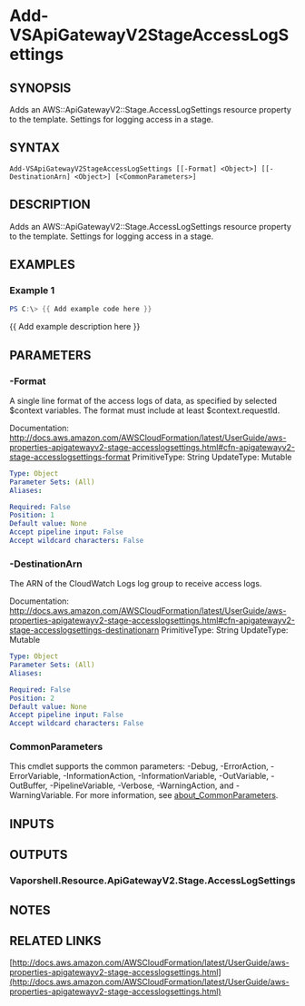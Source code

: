 # Add-VSApiGatewayV2StageAccessLogSettings

## SYNOPSIS
Adds an AWS::ApiGatewayV2::Stage.AccessLogSettings resource property to the template.
Settings for logging access in a stage.

## SYNTAX

```
Add-VSApiGatewayV2StageAccessLogSettings [[-Format] <Object>] [[-DestinationArn] <Object>] [<CommonParameters>]
```

## DESCRIPTION
Adds an AWS::ApiGatewayV2::Stage.AccessLogSettings resource property to the template.
Settings for logging access in a stage.

## EXAMPLES

### Example 1
```powershell
PS C:\> {{ Add example code here }}
```

{{ Add example description here }}

## PARAMETERS

### -Format
A single line format of the access logs of data, as specified by selected $context variables.
The format must include at least $context.requestId.

Documentation: http://docs.aws.amazon.com/AWSCloudFormation/latest/UserGuide/aws-properties-apigatewayv2-stage-accesslogsettings.html#cfn-apigatewayv2-stage-accesslogsettings-format
PrimitiveType: String
UpdateType: Mutable

```yaml
Type: Object
Parameter Sets: (All)
Aliases:

Required: False
Position: 1
Default value: None
Accept pipeline input: False
Accept wildcard characters: False
```

### -DestinationArn
The ARN of the CloudWatch Logs log group to receive access logs.

Documentation: http://docs.aws.amazon.com/AWSCloudFormation/latest/UserGuide/aws-properties-apigatewayv2-stage-accesslogsettings.html#cfn-apigatewayv2-stage-accesslogsettings-destinationarn
PrimitiveType: String
UpdateType: Mutable

```yaml
Type: Object
Parameter Sets: (All)
Aliases:

Required: False
Position: 2
Default value: None
Accept pipeline input: False
Accept wildcard characters: False
```

### CommonParameters
This cmdlet supports the common parameters: -Debug, -ErrorAction, -ErrorVariable, -InformationAction, -InformationVariable, -OutVariable, -OutBuffer, -PipelineVariable, -Verbose, -WarningAction, and -WarningVariable. For more information, see [about_CommonParameters](http://go.microsoft.com/fwlink/?LinkID=113216).

## INPUTS

## OUTPUTS

### Vaporshell.Resource.ApiGatewayV2.Stage.AccessLogSettings
## NOTES

## RELATED LINKS

[http://docs.aws.amazon.com/AWSCloudFormation/latest/UserGuide/aws-properties-apigatewayv2-stage-accesslogsettings.html](http://docs.aws.amazon.com/AWSCloudFormation/latest/UserGuide/aws-properties-apigatewayv2-stage-accesslogsettings.html)

